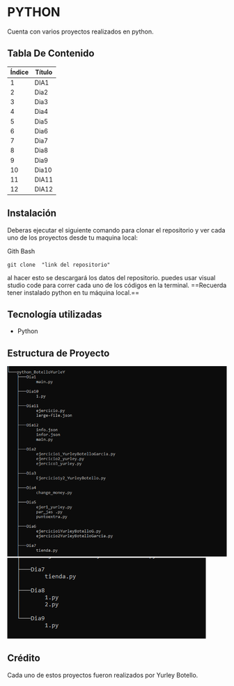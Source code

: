 
# PYTHON
 
Cuenta con varios proyectos realizados en python.

## Tabla De Contenido
| Índice | Título |
|--|------|
| 1 | DIA1 | 
| 2 | Dia2 |
| 3 | Dia3 |
| 4 | Dia4 |
| 5 | Dia5 |
| 6 | Dia6 |
| 7 | Dia7 |
| 8 | Dia8 |
| 9 | Dia9 |
| 10 | Dia10 |
| 11 | DIA11 |
| 12 | DIA12 |

## Instalación
 Deberas ejecutar el siguiente comando para clonar el repositorio y ver cada uno de los proyectos  desde tu maquina local:
 
Gith Bash

~~~ 
git clone  "link del repositorio"
~~~
al hacer esto se descargará  los datos del repositorio. puedes usar visual studio code para correr cada uno de los códigos en la terminal.
==Recuerda tener instalado python en tu máquina local.==

 ## Tecnología utilizadas

+ Python

## Estructura de Proyecto
![alt text](pincture/image.png)
![alt text](pincture/image-1.png)
## Crédito 
Cada uno de estos proyectos fueron realizados por Yurley Botello.